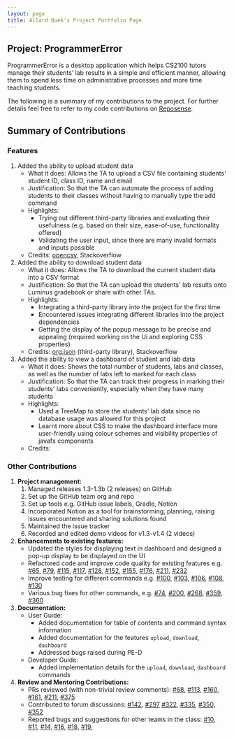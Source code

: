 ```yaml
---
layout: page
title: Allard Quek's Project Portfolio Page
---
```


## Project: ProgrammerError

ProgrammerError is a desktop application which helps CS2100 tutors manage their students’ lab results in a simple and efficient manner, allowing them to spend less time on administrative processes and more time teaching students.

The following is a summary of my contributions to the project. For further details feel free to refer to my code contributions on [Reposense](https://nus-cs2103-ay2122s1.github.io/tp-dashboard/#breakdown=true&search=allardquek).

## Summary of Contributions

### Features

1. Added the ability to upload student data
    - What it does: Allows the TA to upload a CSV file containing students' student ID, class ID, name and email 
    - Justification: So that the TA can automate the process of adding students to their classes without having to manually type the add command
    - Highlights:
      - Trying out different third-party libraries and evaluating their usefulness (e.g. based on their size, ease-of-use, functionality offered)
      - Validating the user input, since there are many invalid formats and inputs possible
    - Credits: [opencsv](http://opencsv.sourceforge.net/), Stackoverflow
2. Added the ability to download student data
    - What it does: Allows the TA to download the current student data into a CSV format
    - Justification: So that the TA can upload the students' lab results onto Luminus gradebook or share with other TAs.
    - Highlights:
        - Integrating a third-party library into the project for the first time
        - Encountered issues integrating different libraries into the project dependencies
        - Getting the display of the popup message to be precise and appealing (required working on the Ui and exploring CSS properties)
    - Credits: [org.json](https://mvnrepository.com/artifact/org.json/json) (third-party library), Stackoverflow
3. Added the ability to view a dashboard of student and lab data
    - What it does: Shows the total number of students, labs and classes, as well as the number of labs left to marked for each class
    - Justification: So that the TA can track their progress in marking their students' labs conveniently, especially when they have many students
    - Highlights:
      - Used a TreeMap to store the students' lab data since no database usage was allowed for this project
      - Learnt more about CSS to make the dashboard interface more user-friendly using colour schemes and visibility properties of javafx components
    - Credits:

### Other Contributions

1. **Project management:**
    1. Managed releases 1.3-1.3b (2 releases) on GitHub
    2. Set up the GitHub team org and repo
    3. Set up tools e.g. GitHub issue labels, Gradle, Notion
    4. Incorporated Notion as a tool for brainstorming, planning, raising issues encountered and sharing solutions found
    5. Maintained the issue tracker
    6. Recorded and edited demo videos for v1.3-v1.4 (2 videos)
3. **Enhancements to existing features:**
    - Updated the styles for displaying text in dashboard and designed a pop-up display to be displayed on the UI
    - Refactored code and improve code quality for existing features e.g. [#65](https://github.com/AY2122S1-CS2103-F09-3/tp/pull/65), [#79](https://github.com/AY2122S1-CS2103-F09-3/tp/pull/79/files), [#115](https://github.com/AY2122S1-CS2103-F09-3/tp/pull/115), [#117](https://github.com/AY2122S1-CS2103-F09-3/tp/pull/117), [#128](https://github.com/AY2122S1-CS2103-F09-3/tp/pull/128), [#152](https://github.com/AY2122S1-CS2103-F09-3/tp/pull/152), [#155](https://github.com/AY2122S1-CS2103-F09-3/tp/pull/155), [#176](https://github.com/AY2122S1-CS2103-F09-3/tp/pull/176), [#211](https://github.com/AY2122S1-CS2103-F09-3/tp/pull/211), [#232](https://github.com/AY2122S1-CS2103-F09-3/tp/pull/232)
    - Improve testing for different commands e.g. [#100](https://github.com/AY2122S1-CS2103-F09-3/tp/pull/100), [#103](https://github.com/AY2122S1-CS2103-F09-3/tp/pull/103), [#106](https://github.com/AY2122S1-CS2103-F09-3/tp/pull/106/files), [#108](https://github.com/AY2122S1-CS2103-F09-3/tp/pull/108/files), [#130](https://github.com/AY2122S1-CS2103-F09-3/tp/pull/130/files)
    - Various bug fixes for other commands, e.g. [#74](https://github.com/AY2122S1-CS2103-F09-3/tp/pull/74), [#200](https://github.com/AY2122S1-CS2103-F09-3/tp/pull/200), [#268](https://github.com/AY2122S1-CS2103-F09-3/tp/pull/268), [#359](https://github.com/AY2122S1-CS2103-F09-3/tp/pull/359/files), [#360](https://github.com/AY2122S1-CS2103-F09-3/tp/pull/360/files)
4. **Documentation:**
    - User Guide:
        - Added documentation for table of contents and command syntax information
        - Added documentation for the features `upload`, `download`, `dashboard`
        - Addressed bugs raised during PE-D
    - Developer Guide:
        - Added implementation details for the `upload`, `download`, `dashboard` commands
5. **Review and Mentoring Contributions:**
    - PRs reviewed (with non-trivial review comments): [#68](https://github.com/AY2122S1-CS2103-F09-3/tp/pull/68), [#113](https://github.com/AY2122S1-CS2103-F09-3/tp/pull/113), [#160](https://github.com/AY2122S1-CS2103-F09-3/tp/pull/160), [#161](https://github.com/AY2122S1-CS2103-F09-3/tp/pull/161), [#211](https://github.com/AY2122S1-CS2103-F09-3/tp/pull/211#issuecomment-950448914), [#375](https://github.com/AY2122S1-CS2103-F09-3/tp/pull/375)
    - Contributed to forum discussions: [#142](https://github.com/nus-cs2103-AY2122S1/forum/issues/142), [#297](https://github.com/nus-cs2103-AY2122S1/forum/issues/297) [#322](https://github.com/nus-cs2103-AY2122S1/forum/issues/322), [#335](https://github.com/nus-cs2103-AY2122S1/forum/issues/335), [#350](https://github.com/nus-cs2103-AY2122S1/forum/issues/350#issuecomment-954135759), [#352](https://github.com/nus-cs2103-AY2122S1/forum/issues/352) 
    - Reported bugs and suggestions for other teams in the class: [#10](https://github.com/AllardQuek/ped/issues/10), [#11](https://github.com/AllardQuek/ped/issues/11), [#14](https://github.com/AllardQuek/ped/issues/14), [#16](https://github.com/AllardQuek/ped/issues/16), [#18](https://github.com/AllardQuek/ped/issues/18), [#19](https://github.com/AllardQuek/ped/issues/19), 
